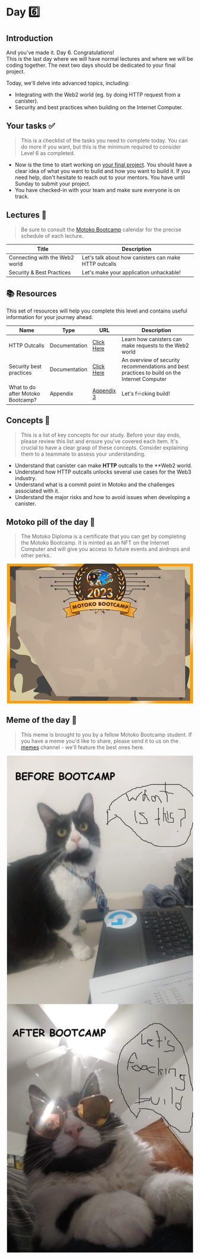 # Day 6️⃣

## Introduction

And you've made it. Day 6. Congratulations! <br/>
This is the last day where we will have normal lectures and where we will be coding together. The next two days should be dedicated to your final project.

Today, we'll delve into advanced topics, including:

- Integrating with the Web2 world (eg. by doing HTTP request from a canister).
- Security and best practices when building on the Internet Computer.

## Your tasks ✅

> This is a checklist of the tasks you need to complete today. You can do more if you want, but this is the minimum required to consider Level 6 as completed.

- Now is the time to start working on [your final project](PROJECT.MD). You should have a clear idea of what you want to build and how you want to build it. If you need help, don't hesitate to reach out to your mentors. You have until Sunday to submit your project.
- You have checked-in with your team and make sure everyone is on track.

## Lectures 🍿

> Be sure to consult the [Motoko Bootcamp](https://calendar.google.com/calendar/u/0/embed?src=c_1a1c0c95f41c3d5729532726aaa57d96e991c5d3254b0f9e02fdf4d9babf4401@group.calendar.google.com) calendar for the precise schedule of each lecture.

| Title                          | Description                                           |
| ------------------------------ | ----------------------------------------------------- |
| Connecting with the Web2 world | Let's talk about how canisters can make HTTP outcalls |
| Security & Best Practices      | Let's make your application unhackable!               |

## 📚 Resources

This set of resources will help you complete this level and contains useful information for your journey ahead.

| Name                              | Type          | URL                                                                                                       | Description                                                                                  |
| --------------------------------- | ------------- | --------------------------------------------------------------------------------------------------------- | -------------------------------------------------------------------------------------------- |
| HTTP Outcalls                     | Documentation | [Click Here](https://internetcomputer.org/https-outcalls)                                                 | Learn how canisters can make requests to the Web2 world                                      |
| Security best practices           | Documentation | [Click Here](https://internetcomputer.org/docs/current/developer-docs/security/)                          | An overview of security recommendations and best practices to build on the Internet Computer |
| What to do after Motoko Bootcamp? | Appendix      | [Appendix 3](https://github.com/motoko-bootcamp/dao-adventure/blob/main/lessons/appendix-1/APPENDIX-1.MD) | Let's f♾️cking build!                                                                        |

## Concepts 🧠

> This is a list of key concepts for our study. Before your day ends, please review this list and ensure you've covered each item. It's crucial to have a clear grasp of these concepts. Consider explaining them to a teammate to assess your understanding.

- Understand that canister can make **HTTP** outcalls to the \*\*Web2 world.
- Understand how HTTP outcalls unlocks several use cases for the Web3 industry.
- Understand what is a commit point in Motoko and the challenges associated with it.
- Understand the major risks and how to avoid issues when developing a canister.

## Motoko pill of the day 💊

> The Motoko Diploma is a certificate that you can get by completing the Motoko Bootcamp. It is minted as an NFT on the Internet Computer and will give you access to future events and airdrops and other perks.

<div style="text-align: center;">
    <img src="../../assets/level_6/guide/diploma_mbc.jpg" style="width: 500px;" />
</div>

## Meme of the day 🙈

> This meme is brought to you by a fellow Motoko Bootcamp student. If you have a meme you'd like to share, please send it to us on the [memes](https://discord.gg/vwEC5RcKBv) channel - we'll feature the best ones here.

<div style="text-align: center;">
    <img src="../../assets/level_6/guide/meme_level_6.png" style="width: 500px;" />
</div>
